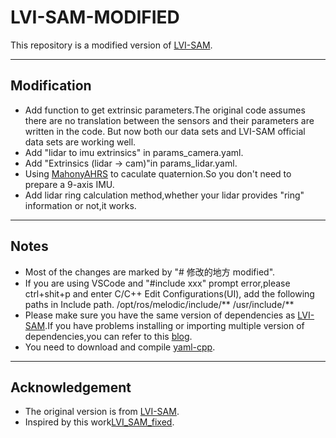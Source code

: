 # LVI-SAM-MODIFIED

This repository is a modified version of [LVI-SAM](https://github.com/TixiaoShan/LVI-SAM).

---

## Modification

- Add function to get extrinsic parameters.The original code assumes there are no translation between the sensors and their parameters are written in the code. But now both our data sets and LVI-SAM official data sets are working well.
- Add "lidar to imu extrinsics" in params_camera.yaml.
- Add "Extrinsics (lidar -> cam)"in params_lidar.yaml.
- Using [MahonyAHRS](https://github.com/PaulStoffregen/MahonyAHRS) to caculate quaternion.So you don't need to prepare a 9-axis IMU.
- Add lidar ring calculation method,whether your lidar provides "ring" information or not,it works.

---

## Notes

- Most of the changes are marked by "# 修改的地方 modified".
- If you are using VSCode and "#include xxx" prompt error,please ctrl+shit+p and enter C/C++ Edit Configurations(UI), add the following paths in Include path.
  /opt/ros/melodic/include/**
  /usr/include/**
- Please make sure you have the same version of dependencies as [LVI-SAM](https://github.com/TixiaoShan/LVI-SAM).If you have problems installing or importing multiple version of dependencies,you can refer to this [blog](https://blog.csdn.net/DumpDoctorWang/article/details/84587331).
- You need to download and compile [yaml-cpp](https://github.com/jbeder/yaml-cpp).

---


## Acknowledgement

  - The original version is from [LVI-SAM](https://github.com/TixiaoShan/LVI-SAM).
  - Inspired by this work[LVI_SAM_fixed](https://github.com/epicjung/LVI_SAM_fixed).